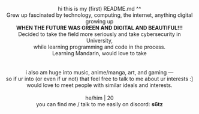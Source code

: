 <p align="center"
  
hi this is my (first) README.md ^^    
Grew up fascinated by technology, computing, the internet, anything digital growing up  
<b>WHEN THE FUTURE WAS GREEN AND DIGITAL AND BEAUTIFUL!!!</b>  
Decided to take the field more seriously and take cybersecurity in University,  
while learning programming and code in the process.  
Learning Mandarin, would love to take
<br><br>  
i also am huge into music, anime/manga, art, and gaming —  
so if ur into (or even if ur not) that feel free to talk to me about ur interests :]  
would love to meet people with similar ideals and interests.
<br><br>
he/him | 20  
you can find me / talk to me easily on discord: **s6tz**
</p>
